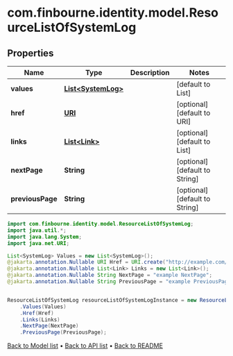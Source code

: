 # com.finbourne.identity.model.ResourceListOfSystemLog

## Properties

Name | Type | Description | Notes
------------ | ------------- | ------------- | -------------
**values** | [**List&lt;SystemLog&gt;**](SystemLog.md) |  | [default to List<SystemLog>]
**href** | [**URI**](URI.md) |  | [optional] [default to URI]
**links** | [**List&lt;Link&gt;**](Link.md) |  | [optional] [default to List<Link>]
**nextPage** | **String** |  | [optional] [default to String]
**previousPage** | **String** |  | [optional] [default to String]

```java
import com.finbourne.identity.model.ResourceListOfSystemLog;
import java.util.*;
import java.lang.System;
import java.net.URI;

List<SystemLog> Values = new List<SystemLog>();
@jakarta.annotation.Nullable URI Href = URI.create("http://example.com/Href");
@jakarta.annotation.Nullable List<Link> Links = new List<Link>();
@jakarta.annotation.Nullable String NextPage = "example NextPage";
@jakarta.annotation.Nullable String PreviousPage = "example PreviousPage";


ResourceListOfSystemLog resourceListOfSystemLogInstance = new ResourceListOfSystemLog()
    .Values(Values)
    .Href(Href)
    .Links(Links)
    .NextPage(NextPage)
    .PreviousPage(PreviousPage);
```


[Back to Model list](../README.md#documentation-for-models) &#8226; [Back to API list](../README.md#documentation-for-api-endpoints) &#8226; [Back to README](../README.md)
